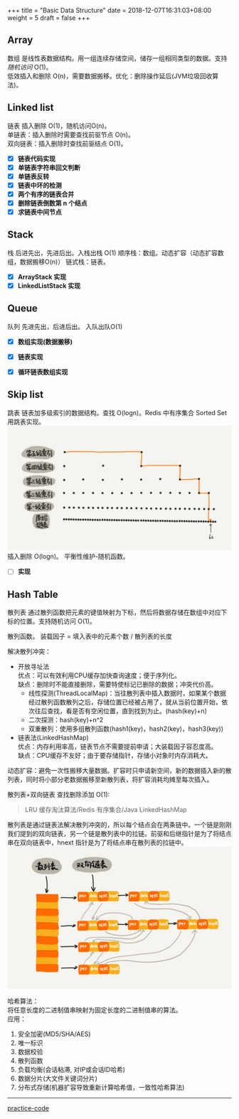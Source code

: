 +++
title = "Basic Data Structure"
date =  2018-12-07T16:31:03+08:00
weight = 5
draft = false
+++

## Array
数组 是线性表数据结构。用一组连续存储空间，储存一组相同类型的数据。支持*随机访问* O(1)。    
低效插入和删除 O(n)，需要数据搬移。优化：删除操作延后(JVM垃圾回收算法)。    

## Linked list
链表 插入删除 O(1)，随机访问O(n)。    
单链表：插入删除时需要查找前驱节点 O(n)。    
双向链表：插入删除时查找前驱结点 O(1)。    


- [X] **链表代码实现**
- [X] **单链表字符串回文判断**       
- [X] **单链表反转**    
- [X] **链表中环的检测**    
- [X] **两个有序的链表合并**
- [X] **删除链表倒数第 n 个结点**
- [X] **求链表中间节点**

## Stack
栈 后进先出，先进后出。入栈出栈 O(1)
顺序栈：数组。动态扩容（动态扩容数组，数据搬移O(n)）
链式栈：链表。

- [X] **ArrayStack 实现**
- [X] **LinkedListStack 实现**  

## Queue
队列 先进先出，后进后出。 入队出队O(1)

- [X] **数组实现(数据搬移)**
- [X] **链表实现**
- [X] **循环链表数组实现**


## Skip list
跳表 链表加多级索引的数据结构。查找 O(logn)。Redis 中有序集合 Sorted Set 用跳表实现。
![](./skip-list.jpg)    
插入删除 O(logn)。 平衡性维护-随机函数。

- [ ] **实现**
  
## Hash Table
散列表 通过散列函数把元素的键值映射为下标，然后将数据存储在数组中对应下标的位置。支持随机访问 O(1)。    

散列函数。
装载因子 = 填入表中的元素个数 / 散列表的长度    

解决散列冲突：
- 开放寻址法   
优点：可以有效利用CPU缓存加快查询速度；便于序列化。    
缺点：删除时不能直接删除，需要特使标记已删除的数据；冲突代价高。    
	- 线性探测(ThreadLocalMap)：当往散列表中插入数据时，如果某个数据经过散列函数散列之后，存储位置已经被占用了，就从当前位置开始，依次往后查找，看是否有空闲位置，直到找到为止。(hash(key)+n)
	- 二次探测：hash(key)+n^2
	- 双重散列：使用多组散列函数(hash1(key)，hash2(key)，hash3(key))
- 链表法(LinkedHashMap)    
优点：内存利用率高，链表节点不需要提前申请；大装载因子容忍度高。    
缺点：CPU缓存不友好；由于要存储指针，存储小对象时内存消耗大。

动态扩容：避免一次性搬移大量数据。扩容时只申请新空间，新的数据插入新的散列表，同时将小部分老数据搬移至新散列表，将扩容消耗均摊至每次插入。    

散列表+双向链表 查找删除添加 O(1):    
>LRU 缓存淘汰算法/Redis 有序集合/Java LinkedHashMap    

散列表是通过链表法解决散列冲突的，所以每个结点会在两条链中。一个链是刚刚我们提到的双向链表，另一个链是散列表中的拉链。前驱和后继指针是为了将结点串在双向链表中，hnext 指针是为了将结点串在散列表的拉链中。    
![](./lru.jpg)

哈希算法：    
将任意长度的二进制值串映射为固定长度的二进制值串的算法。    
应用：    
1. 安全加密(MD5/SHA/AES)
2. 唯一标识
3. 数据校验
4. 散列函数
5. 负载均衡(会话粘滞, 对IP或会话ID哈希)
6. 数据分片(大文件关键词分片)
7. 分布式存储(机器扩容导致重新计算哈希值，一致性哈希算法)


---
[practice-code](https://github.com/maoqide/algorithm-test)